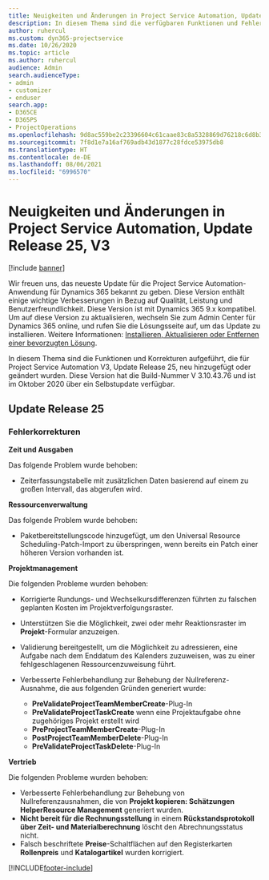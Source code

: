 ```yaml
---
title: Neuigkeiten und Änderungen in Project Service Automation, Update Release 25, V3
description: In diesem Thema sind die verfügbaren Funktionen und Fehlerbehebungen für Project Service Automation Update Release 25, V3 aufgeführt.
author: ruhercul
ms.custom: dyn365-projectservice
ms.date: 10/26/2020
ms.topic: article
ms.author: ruhercul
audience: Admin
search.audienceType:
- admin
- customizer
- enduser
search.app:
- D365CE
- D365PS
- ProjectOperations
ms.openlocfilehash: 9d8ac559be2c23396604c61caae83c8a5328869d76218c6d8b3b6a6a6b32c1eb
ms.sourcegitcommit: 7f8d1e7a16af769adb43d1877c28fdce53975db8
ms.translationtype: HT
ms.contentlocale: de-DE
ms.lasthandoff: 08/06/2021
ms.locfileid: "6996570"
---
```

# <a name="whats-new-or-changed-in-project-service-automation-update-release-25-v3"></a>Neuigkeiten und Änderungen in Project Service Automation, Update Release 25, V3

[!include [banner](../includes/psa-now-project-operations.md)]

Wir freuen uns, das neueste Update für die Project Service Automation-Anwendung für Dynamics 365 bekannt zu geben. Diese Version enthält einige wichtige Verbesserungen in Bezug auf Qualität, Leistung und Benutzerfreundlichkeit. Diese Version ist mit Dynamics 365 9.x kompatibel. Um auf diese Version zu aktualisieren, wechseln Sie zum Admin Center für Dynamics 365 online, und rufen Sie die Lösungsseite auf, um das Update zu installieren. Weitere Informationen: [Installieren, Aktualisieren oder Entfernen einer bevorzugten Lösung](/power-platform/admin/install-remove-preferred-solution).

In diesem Thema sind die Funktionen und Korrekturen aufgeführt, die für Project Service Automation V3, Update Release 25, neu hinzugefügt oder geändert wurden. Diese Version hat die Build-Nummer V 3.10.43.76 und ist im Oktober 2020 über ein Selbstupdate verfügbar.

## <a name="update-release-25"></a>Update Release 25

### <a name="bug-fixes"></a>Fehlerkorrekturen

**Zeit und Ausgaben**

Das folgende Problem wurde behoben:

- Zeiterfassungstabelle mit zusätzlichen Daten basierend auf einem zu großen Intervall, das abgerufen wird.

**Ressourcenverwaltung**

Das folgende Problem wurde behoben:

- Paketbereitstellungscode hinzugefügt, um den Universal Resource Scheduling-Patch-Import zu überspringen, wenn bereits ein Patch einer höheren Version vorhanden ist.

**Projektmanagement**

Die folgenden Probleme wurden behoben:

- Korrigierte Rundungs- und Wechselkursdifferenzen führten zu falschen geplanten Kosten im Projektverfolgungsraster.
- Unterstützen Sie die Möglichkeit, zwei oder mehr Reaktionsraster im **Projekt**-Formular anzuzeigen.
- Validierung bereitgestellt, um die Möglichkeit zu adressieren, eine Aufgabe nach dem Enddatum des Kalenders zuzuweisen, was zu einer fehlgeschlagenen Ressourcenzuweisung führt.
- Verbesserte Fehlerbehandlung zur Behebung der Nullreferenz-Ausnahme, die aus folgenden Gründen generiert wurde:

    - **PreValidateProjectTeamMemberCreate**-Plug-In
    - **PreValidateProjectTaskCreate** wenn eine Projektaufgabe ohne zugehöriges Projekt erstellt wird
    - **PreProjectTeamMemberCreate**-Plug-In
    - **PostProjectTeamMemberDelete**-Plug-In
    - **PreValidateProjectTaskDelete**-Plug-In

**Vertrieb**

Die folgenden Probleme wurden behoben:

- Verbesserte Fehlerbehandlung zur Behebung von Nullreferenzausnahmen, die von **Projekt kopieren: Schätzungen HelperResource Management** generiert wurden.
- **Nicht bereit für die Rechnungsstellung** in einem **Rückstandsprotokoll über Zeit- und Materialberechnung** löscht den Abrechnungsstatus nicht.
- Falsch beschriftete **Preise**-Schaltflächen auf den Registerkarten **Rollenpreis** und **Katalogartikel** wurden korrigiert.


[!INCLUDE[footer-include](../includes/footer-banner.md)]